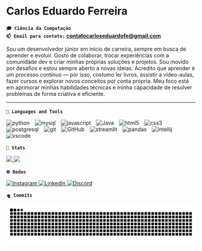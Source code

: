 # Carlos Eduardo Ferreira


**`🎓 Ciência da Computação`**  
**`📫 Email para contato:`** **contatocarloseduardofe@gmail.com** 

Sou um desenvolvedor júnior em início de carreira, sempre em busca de aprender e evoluir. Gosto de colaborar, trocar experiências com a comunidade dev e criar minhas próprias soluções e projetos. Sou movido por desafios e estou sempre aberto a novas ideias. Acredito que aprender é um processo contínuo — por isso, costumo ler livros, assistir a vídeo-aulas, fazer cursos e explorar novos conceitos por conta própria. Meu foco está em aprimorar minhas habilidades técnicas e minha capacidade de resolver problemas de forma criativa e eficiente.

---

**`🧰 Languages and Tools`**


<p align="left">
  <img alt="python" width="30px" style="padding-right:10px;" 
src="https://cdn.jsdelivr.net/gh/devicons/devicon/icons/python/python-original.svg"/> 
  <img alt="mysql" width="30px" style="padding-right:10px;"
src="https://cdn.jsdelivr.net/gh/devicons/devicon/icons/mysql/mysql-original.svg"/>   
  <img alt="javascript" width="30px" style="padding-right:10px;"
src="https://cdn.jsdelivr.net/gh/devicons/devicon/icons/javascript/javascript-original.svg"/>    
  <img alt="Java" width="30px" style="padding-right:10px;"
src="https://cdn.jsdelivr.net/gh/devicons/devicon/icons/java/java-original.svg"/>   
  <img alt="html5" width="30px" style="padding-right:10px;"
src="https://cdn.jsdelivr.net/gh/devicons/devicon/icons/html5/html5-original.svg"/>    
  <img alt="css3" width="30px" style="padding-right:10px;"
src="https://cdn.jsdelivr.net/gh/devicons/devicon/icons/css3/css3-original.svg"/>    
  <img alt="postgresql" width="30px" style="padding-right:10px;"
src="https://cdn.jsdelivr.net/gh/devicons/devicon/icons/postgresql/postgresql-original.svg"/>   
  <img alt="git" width="30px" style="padding-right:10px;"
src="https://cdn.jsdelivr.net/gh/devicons/devicon/icons/git/git-original.svg"/>
  <img alt="GitHub" width="30px" style="padding-right:10px;"
 src="https://cdn.jsdelivr.net/gh/devicons/devicon/icons/github/github-original.svg" />   
  <img alt="streamlit" width="30px" style="padding-right:10px;"
src="https://streamlit.io/images/brand/streamlit-mark-color.png"/>    
  <img alt="pandas" width="30px" style="padding-right:10px;"
src="https://cdn.jsdelivr.net/gh/devicons/devicon/icons/pandas/pandas-original.svg"/>
  <img alt="intellij" width="30px" style="padding-right:10px;"
src="https://cdn.jsdelivr.net/gh/devicons/devicon/icons/intellij/intellij-original.svg"/>
  <img alt="vscode" width="30px" style="padding-right:10px;"
src="https://cdn.jsdelivr.net/gh/devicons/devicon/icons/vscode/vscode-original.svg"/>
</p>


**`🔎 Stats`**


<p align="left">
  <a href="https://github.com/Carloseduardo-dev">
    <img width="49%" src="https://github-readme-stats.vercel.app/api/top-langs/?username=Carloseduardo-dev&layout=donut&theme=neon&hide_border=1" />
  </a>
  <a href="https://github.com/Carloseduardo-dev">
    <img width="49%" src="https://github-readme-stats.vercel.app/api?username=Carloseduardo-dev&show_icons=true&theme=neon&count_private=true&hide_border=1&rank_icon=github" />
  </a>
</p>


**`🌐 Redes`**


<p align="left">
  <a href="https://www.instagram.com/im_cadu01/" target="_blank">
    <img src="https://img.shields.io/badge/Instagram-E4405F?style=flat&logo=instagram&logoColor=white" alt="Instagram"/>
  </a>
  <a href="https://linkedin.com/in/carlos-eduardo-ferreira-132295200" target="_blank">
    <img src="https://img.shields.io/badge/LinkedIn-0077B5?style=flat&logo=linkedin&logoColor=white" alt="LinkedIn"/>
  </a>
  <a href="https://discord.com/users/cadu_021" target="_blank">
    <img src="https://img.shields.io/badge/Discord-5865F2?style=flat&logo=discord&logoColor=white" alt="Discord"/>
  </a>
</p>


**`🛸 Commits`**

![snake dark](https://github.com/Carloseduardo-dev/Carloseduardo-dev/blob/output/github-snake-dark.svg)


